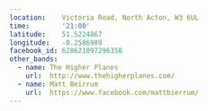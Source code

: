 ```yaml
---
location:    Victoria Road, North Acton, W3 6UL
time:        '21:00'
latitude:    51.5224867
longitude:   -0.2586989
facebook_id: 628621097296358
other_bands:
  - name: The Higher Planes
    url:  http://www.thehigherplanes.com/
  - name: Matt Beirrum
    url:  https://www.facebook.com/mattbierrum/
---
```

